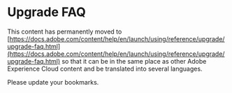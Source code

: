 # Upgrade FAQ

This content has permanently moved to [https://docs.adobe.com/content/help/en/launch/using/reference/upgrade/upgrade-faq.html](https://docs.adobe.com/content/help/en/launch/using/reference/upgrade/upgrade-faq.html) so that it can be in the same place as other Adobe Experience Cloud content and be translated into several languages.

Please update your bookmarks.
